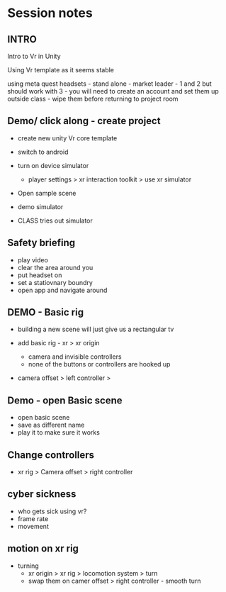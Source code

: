 # Session notes

## INTRO

Intro to Vr in Unity

Using Vr template as it seems stable

using meta quest headsets
	- stand alone
	- market leader
	- 1 and 2 but should work with 3
	- you will need to create an account and set them up outside class
	- wipe them before returning to project room
	
## Demo/ click along - create project

- create new unity Vr core template
- switch to android
- turn on device simulator
	+ player settings > xr interaction toolkit > use xr simulator

- Open sample scene 
- demo simulator

- CLASS tries out simulator

## Safety briefing

- play video
- clear the area around you
- put headset on
- set a statiovnary boundry
- open app and navigate around


## DEMO - Basic rig

- building a new scene will just give us a rectangular tv
- add basic rig - xr > xr origin
	+ camera and invisible controllers
	+ none of the buttons or controllers are hooked up
	
- camera offset > left controller > 

## Demo - open Basic scene

- open basic scene
- save as different name
- play it to make sure it works

## Change controllers

- xr rig > Camera offset > right controller

## cyber sickness

- who gets sick using vr?
-  frame rate 
- movement

## motion on xr rig

- turning
	+ xr origin > xr rig > locomotion system > turn
	+ swap them on camer offset > right controller - smooth turn
